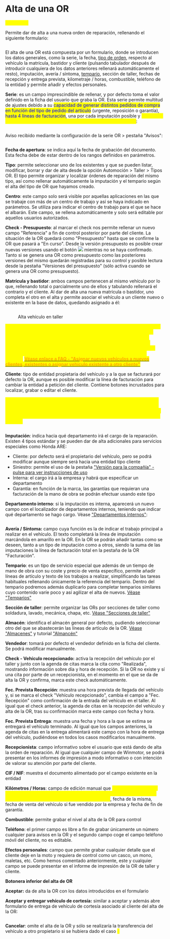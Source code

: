 # Alta de una OR

<mark style="color:yellow;">**NUEVA OR**</mark>

Permite dar de alta a una nueva orden de reparación, rellenando el siguiente formulario:

<figure><img src="../../../../.gitbook/assets/imagen (7) (1) (1) (1).png" alt=""><figcaption></figcaption></figure>

El alta de una OR está compuesta por un formulario, donde se introducen los datos generales, como la serie, la fecha, [tipo de orden](../tipos-or.md), respecto al vehículo la matrícula, bastidor y cliente (pulsando tabulador después de introducir cualquiera de los datos anteriores rellenará automáticamente el resto), imputación, avería / síntoma, [tempario](../temparios.md), sección de taller, fechas de recepción y entrega prevista, kilometraje / horas, combustible, teléfono de la entidad y permite añadir y efectos personales.

**Serie**: es un campo imprescindible de rellenar, y por defecto toma el valor definido en la ficha del usuario que graba la OR. Esta serie permite multitud de ajustes debido a su <mark style="color:blue;">capacidad de generar distintos pedidos de compra en función del tipo de pedido del artículo</mark> (urgente, reposición o garantía), <mark style="color:blue;">hasta 4 líneas de facturación</mark>, una por cada imputación posible y <mark style="color:yellow;">avisos por llegada de mercancia reservada a la OR en la pestaña "Avisos"</mark>:

<figure><img src="../../../../.gitbook/assets/imagen (1) (1) (1) (4) (1).png" alt=""><figcaption></figcaption></figure>

Aviso recibido mediante la configuración de la serie OR > pestaña "Avisos":

<figure><img src="../../../../.gitbook/assets/imagen (2) (4) (2).png" alt=""><figcaption></figcaption></figure>

**Fecha de apertura**: se indica aquí la fecha de grabación del documento. Esta fecha debe de estar dentro de los rangos definidos en parámetros.

**Tipo**: permite seleccionar uno de los existentes y que se pueden listar, modificar, borrar y dar de alta desde la opción Automoción > Taller > Tipos OR. El tipo permite organizar y localizar órdenes de reparación del mismo tipo, así como rellenar automáticamente la imputación y el tempario según el alta del tipo de OR que hayamos creado.

**Centro**: este campo solo será visible por aquellas aplicaciones en las que se trabaje con más de un centro de trabajo y así se haya indicado en parámetros. Se utiliza para indicar el centro de trabajo para el que se hace el albarán. Este campo, se rellena automáticamente y solo será editable por aquellos usuarios autorizados.

**Check - Presupuesto**: al marcar el check nos permite rellenar un nuevo campo "Referencia" a fin de control posterior por parte del cliente. La situación de la OR quedará como "Presupuesto" hasta que se confirme la OR que pasará a "En curso". Desde la versión presupuesto es posible crear nuevas versiones usando el botón ![](<../../../../.gitbook/assets/imagen (6) (1) (6).png>) mientras no se haya confirmado. Tanto si se genera una OR como presupuesto como las posteriores versiones del mismo quedarán registradas para su control y posible lectura desde la pestaña "Versiones del presupuesto" (sólo activa cuando se genera una OR como presupuesto).

**Matrícula y bastidor**: ambos campos pertenecen al mismo vehículo por lo que, rellenando total o parcialmente uno de ellos y tabulando rellenará el contrario y el cliente. Al dar de alta una nueva matrícula o bastidor, uno completa el otro en el alta y permite asociar el vehículo a un cliente nuevo o existente en la base de datos, quedando asignado a él:

<figure><img src="../../../../.gitbook/assets/imagen (2) (1) (1) (1) (1) (1) (1).png" alt=""><figcaption><p>Alta vehículo en taller</p></figcaption></figure>

<mark style="color:yellow;">**\*\*\* Para dar de alta un vehículo que entra por primera vez en el taller, es decir, no se ha vendido por parte de la empresa, únicamente hay que rellenar la marca mediante el localizador, modelo se rellena a mano poniendo lo más completo posible, color, bastidor y matrícula (si es posible, obtener los datos de fecha de matriculación, fin de garantía y próxima ITV). Finalmente asignar o crear un propietario (cliente) y aceptar.**</mark> [<mark style="color:orange;">**Véase enlace a FAQ - "Asignar nuevos vehículos a nuevos clientes, existentes o asignar vehículo existente a otro cliente"**</mark>](../../../../faq/taller/asignar-nuevos-vehiculos-a-nuevos-clientes-existentes-o-asignar-vehiculo-existente-a-otro-cliente.md)

**Cliente**: tipo de entidad propietaria del vehículo y a la que se facturará por defecto la OR, aunque es posible modificar la línea de facturación para cambiar la entidad a petición del cliente. Contiene botones incrustados para localizar, grabar o editar el cliente.

<mark style="color:yellow;">\*\*\* Si un vehículo asociado a un cliente cambia de propietario, es posible rellenar la matrícula, cliente o bastidor, tabular para que se rellenen todos los datos y cambiar la entidad. Aparecerá un botón "Crear transferencia" \* que activará el histórico del nuevo propietario y mantendrá el histórico del anterior:</mark>

<figure><img src="../../../../.gitbook/assets/imagen (14) (2).png" alt=""><figcaption></figcaption></figure>

**Imputación**: indica hacia qué departamento irá el cargo de la reparación. Existen 4 tipos estándar y se pueden dar de alta adicionales para servicios especiales como Honda ARE:

* Cliente: por defecto será el propietario del vehículo, pero se podrá modificar aunque siempre será hacia una entidad tipo cliente
* Siniestro: permite el uso de la pestaña ["Versión para la compañía" - pulse para ver instrucciones de uso](../../../../faq/ordenes-de-reparacion-ors/version-para-la-compania-en-la-or.md)
* Interna: el cargo irá a la empresa y habrá que especificar un departamento
* Garantía: en función de la marca, las garantías que requieran una facturación de la mano de obra se podrán efectuar usando este tipo

**Departamento interno**: si la imputación es interna, aparecerá un nuevo campo con el localizador de departamentos internos, teniendo que indicar qué departamento se hago cargo. Véase ["Departamentos internos"](../departamentos-internos.md):

<figure><img src="../../../../.gitbook/assets/imagen (1) (3).png" alt=""><figcaption></figcaption></figure>

**Avería / Síntoma:** campo cuya función es la de indicar el trabajo principal a realizar en el vehículo. El texto completará la línea de imputación marcándola en amarillo en la OR. En la OR se podrán añadir tantas como se deseen, tanto a un tipo de imputación como a otros, siendo la suma de las imputaciones la línea de facturación total en la pestaña de la OR "Facturación".

**Tempario**: es un tipo de servicio especial que además de un tiempo de mano de obra con su coste y precio de venta específico, permite añadir líneas de artículo y texto de los trabajos a realizar, simplificando las tareas habituales rellenando únicamente la referencia del tempario. Dentro del tempario podremos además duplicarlo para completar temparios similares cuyo contenido varíe poco y así agilizar el alta de nuevos. [Véase "Temparios"](../temparios.md)

**Sección de taller**: permite organizar las ORs por secciones de taller como soldadura, lavado, mecánica, chapa, etc. [Véase "Secciones de taller"](../secciones-de-taller.md)

**Almacén**: identifica el almacén general por defecto, pudiendo seleccionar otro del que se abastecerán las líneas de artículo de la OR. [Véase "Almacenes"](../../../almacenes/configuracion-1.md) y tutorial ["Almancén"](../../../../tutoriales/almacen/)

**Vendedor**: tomará por defecto el vendedor definido en la ficha del cliente. Se podrá modificar manualmente.

**Check - Vehículo recepcionado:** activa la recepción del vehículo por el taller y junto con la agenda de citas marca la cita como "Realizada", mostrando información sobre día y hora de recepción. Si la OR no existe y sí una cita por parte de un recepcionista, en el momento en el que se da de alta la OR y confirma, marca este check automáticamente.

**Fec. Prevista Recepción**: muestra una hora prevista de llegada del vehículo y, si se marca el check "Vehículo recepcionado", cambia el campo a "Fec. Recepción" como confirmación de la entrada del vehículo en el taller. Al igual que el check anterior, la agenda de citas en la recepción del vehículo y alta de la OR, tras su confirmación marca este campo con fecha y hora.

**Fec. Prevista Entrega**: muestra una fecha y hora a la que se estima se entregará el vehículo terminado. Al igual que los campos anteriores, la agenda de citas en la entrega alimentará este campo con la hora de entrega del vehículo, pudiéndose en todos los casos modificarlos manualmente.

**Recepcionista**: campo informativo sobre el usuario que está dando de alta la orden de reparación. Al igual que cualquier campo de Winmotor, se podrá presentar en los informes de impresión a modo informativo o con intención de valorar su atención por parte del cliente.

**CIF / NIF**: muestra el documento alimentado por el campo existente en la entidad

**Kilómetros / Horas**: campo de edición manual que <mark style="color:yellow;">servirá para alimentar información en otros campos como "Información de interés" en las citas que muestra los kilómetros / horas de la última OR</mark>, fecha de la misma, fecha de venta del vehículo si fue vendido por la empresa y fecha de fin de garantía.

**Combustible**: permite grabar el nivel al alta de la OR para control

**Teléfono**: el primer campo es libre a fin de grabar únicamente un número cualquier para avisos en la OR y el segundo campo coge el campo teléfono móvil del cliente, no es editable.

**Efectos personales**: campo que permite grabar cualquier detalle que el cliente deje en la moto y requiera de control como un casco, un mono, maletas, etc. Como hemos comentado anteriormente, este y cualquier campo se puede presentar en el informe de impresión de la OR de taller y cliente.

**Botonera inferior del alta de OR**

**Aceptar:** da de alta la OR con los datos introducidos en el formulario

**Aceptar y entregar vehículo de cortesía:** similar a aceptar y además abre formulario de entrega de vehículo de cortesía asociado al cliente del alta de la OR:

<figure><img src="../../../../.gitbook/assets/imagen (9) (2).png" alt=""><figcaption></figcaption></figure>

**Cancelar**: omite el alta de la OR y sólo se realizaría la transferencia del vehículo a otro propietario si se hubiera dado el caso <mark style="color:yellow;">\*</mark>

